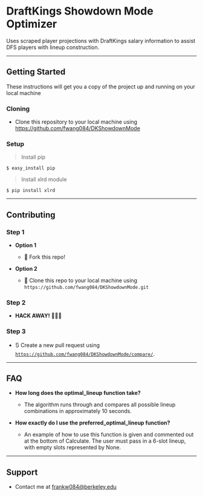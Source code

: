 # DraftKings Showdown Mode Optimizer

Uses scraped player projections with DraftKings salary information to assist DFS players with lineup construction.

---

## Getting Started

These instructions will get you a copy of the project up and running on your local machine

### Cloning

- Clone this repository to your local machine using https://github.com/fwang084/DKShowdownMode

### Setup

> Install pip

```shell
$ easy_install pip
```

> Install xlrd module

```shell
$ pip install xlrd
```
---
## Contributing

### Step 1

- **Option 1**
    - 🍴 Fork this repo!

- **Option 2**
    - 👯 Clone this repo to your local machine using `https://github.com/fwang084/DKShowdownMode.git`

### Step 2

- **HACK AWAY!** 🔨🔨🔨

### Step 3

- 🔃 Create a new pull request using <a href="https://github.com/fwang084/DKShowdownMode/compare/" target="_blank">`https://github.com/fwang084/DKShowdownMode/compare/`</a>.

---

## FAQ

- **How long does the optimal_lineup function take?**
    - The algorithm runs through and compares all possible lineup combinations in approximately 10 seconds.
    
- **How exactly do I use the preferred_optimal_lineup function?**
	- An example of how to use this function is given and commented out at the bottom of Calculate. The user must pass in a 6-slot lineup, with empty slots represented by None.

---

## Support

- Contact me at frankw084@berkeley.edu
